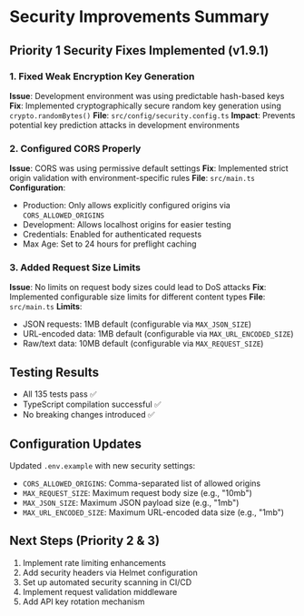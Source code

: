 # Security Improvements Summary

## Priority 1 Security Fixes Implemented (v1.9.1)

### 1. Fixed Weak Encryption Key Generation
**Issue**: Development environment was using predictable hash-based keys
**Fix**: Implemented cryptographically secure random key generation using `crypto.randomBytes()`
**File**: `src/config/security.config.ts`
**Impact**: Prevents potential key prediction attacks in development environments

### 2. Configured CORS Properly  
**Issue**: CORS was using permissive default settings
**Fix**: Implemented strict origin validation with environment-specific rules
**File**: `src/main.ts`
**Configuration**:
- Production: Only allows explicitly configured origins via `CORS_ALLOWED_ORIGINS`
- Development: Allows localhost origins for easier testing
- Credentials: Enabled for authenticated requests
- Max Age: Set to 24 hours for preflight caching

### 3. Added Request Size Limits
**Issue**: No limits on request body sizes could lead to DoS attacks
**Fix**: Implemented configurable size limits for different content types
**File**: `src/main.ts`
**Limits**:
- JSON requests: 1MB default (configurable via `MAX_JSON_SIZE`)
- URL-encoded data: 1MB default (configurable via `MAX_URL_ENCODED_SIZE`)  
- Raw/text data: 10MB default (configurable via `MAX_REQUEST_SIZE`)

## Testing Results
- All 135 tests pass ✅
- TypeScript compilation successful ✅
- No breaking changes introduced ✅

## Configuration Updates
Updated `.env.example` with new security settings:
- `CORS_ALLOWED_ORIGINS`: Comma-separated list of allowed origins
- `MAX_REQUEST_SIZE`: Maximum request body size (e.g., "10mb")
- `MAX_JSON_SIZE`: Maximum JSON payload size (e.g., "1mb")
- `MAX_URL_ENCODED_SIZE`: Maximum URL-encoded data size (e.g., "1mb")

## Next Steps (Priority 2 & 3)
1. Implement rate limiting enhancements
2. Add security headers via Helmet configuration
3. Set up automated security scanning in CI/CD
4. Implement request validation middleware
5. Add API key rotation mechanism
